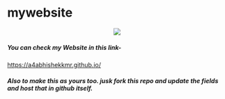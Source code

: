 # mywebsite

<p align="center">
   <img src="https://readme-typing-svg.herokuapp.com?color=45ffaa&size=40&width=900&height=80&lines=Welcome-to-SourceCode-Treasure-of-my-Website"/>
</p>

##### You can check my Website in this link-
https://a4abhishekkmr.github.io/

##### Also to make this as yours too. jusk fork this repo and update the fields and host that in github itself.
